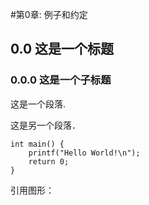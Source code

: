 ﻿#第0章: 例子和约定
## 0.0 这是一个标题
### 0.0.0 这是一个子标题
这是一个段落.

这是另一个段落．

	int main() {
		printf("Hello World!\n");
		return 0;
	}

引用图形：




